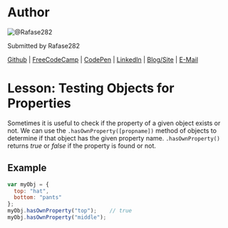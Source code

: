 # Author
![@Rafase282](https://avatars0.githubusercontent.com/Rafase282?&s=128)

Submitted by Rafase282

[Github](https://github.com/Rafase282) | [FreeCodeCamp](http://www.freecodecamp.com/rafase282) | [CodePen](http://codepen.io/Rafase282/) | [LinkedIn](https://www.linkedin.com/in/rafase282) | [Blog/Site](https://rafase282.wordpress.com/) | [E-Mail](mailto:rafase282@gmail.com)

# Lesson: Testing Objects for Properties
Sometimes it is useful to check if the property of a given object exists or not. We can use the `.hasOwnProperty([propname])` method of objects to determine if that object has the given property name. `.hasOwnProperty()` returns _true_ or _false_ if the property is found or not.

## Example

```js
var myObj = {
  top: "hat",
  bottom: "pants"
};
myObj.hasOwnProperty("top");    // true
myObj.hasOwnProperty("middle");
```
